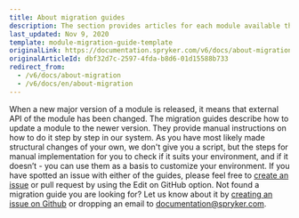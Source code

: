 ```yaml
---
title: About migration guides
description: The section provides articles for each module available that learn how to migrate to a newer version of the module.
last_updated: Nov 9, 2020
template: module-migration-guide-template
originalLink: https://documentation.spryker.com/v6/docs/about-migration
originalArticleId: dbf32d7c-2597-4fda-b8d6-01d15588b733
redirect_from:
  - /v6/docs/about-migration
  - /v6/docs/en/about-migration
---
```


When a new major version of a module is released, it means that external API of the module has been changed. The migration guides describe how to update a module to the newer version. They provide manual instructions on how to do it step by step in our system. As you have most likely made structural changes of your own, we don't give you a script, but the steps for manual implementation for you to check if it suits your environment, and if it doesn’t - you can use them as a basis to customize your environment.
If you have spotted an issue with either of the guides, please feel free to [create an issue](https://github.com/spryker/documentation/issues) or pull request by using the Edit on GitHub option.
Not found a migration guide you are looking for? Let us know about it by [creating an issue on Github](https://github.com/spryker/documentation/issues) or dropping an email to [documentation@spryker.com](mailto:documentation@spryker.com).

